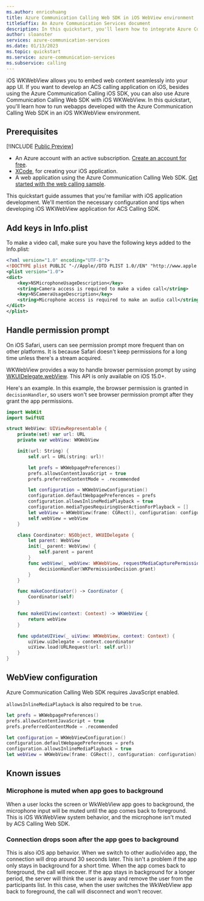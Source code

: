 ```yaml
---
ms.author: enricohuang
title: Azure Communication Calling Web SDK in iOS WebView environment
titleSuffix: An Azure Communication Services document
description: In this quickstart, you'll learn how to integrate Azure Communication Calling WebJS SDK in an iOS WKWebView environment
author: sloanster
services: azure-communication-services
ms.date: 01/13/2023
ms.topic: quickstart
ms.service: azure-communication-services
ms.subservice: calling
---
```


iOS WKWebView allows you to embed web content seamlessly into your app UI.
If you want to develop an ACS calling application on iOS, besides using the Azure Communication Calling iOS SDK, you can also use Azure Communication Calling Web SDK with iOS WKWebView. In this quickstart, you'll learn how to run webapps developed with the Azure Communication Calling Web SDK in an iOS WKWebView environment.

## Prerequisites
[!INCLUDE [Public Preview](../../../../includes/public-preview-include-document.md)]

- An Azure account with an active subscription. [Create an account for free](https://azure.microsoft.com/free/?WT.mc_id=A261C142F).
- [XCode](https://developer.apple.com/xcode/), for creating your iOS application.
- A web application using the Azure Communication Calling Web SDK. [Get started with the web calling sample](../../../../samples/web-calling-sample.md).

This quickstart guide assumes that you're familiar with iOS application development. We'll mention the necessary configuration and tips when developing iOS WKWebView application for ACS Calling SDK.

## Add keys in Info.plist

To make a video call, make sure you have the following keys added to the Info.plist:
```xml
<?xml version="1.0" encoding="UTF-8"?>
<!DOCTYPE plist PUBLIC "-//Apple//DTD PLIST 1.0//EN" "http://www.apple.com/DTDs/PropertyList-1.0.dtd">
<plist version="1.0">
<dict>
	<key>NSMicrophoneUsageDescription</key>
	<string>Camera access is required to make a video call</string>
	<key>NSCameraUsageDescription</key>
	<string>Microphone access is required to make an audio call</string>
</dict>
</plist>
```

## Handle permission prompt
On iOS Safari, users can see permission prompt more frequent than on other platforms. It is because Safari doesn't keep permissions for a long time unless there's a stream acquired.

WKWebView provides a way to handle browser permission prompt by using [WKUIDelegate.webView](https://developer.apple.com/documentation/webkit/wkuidelegate/3763087-webview). This API is only available on iOS 15.0+.

Here's an example. In this example, the browser permission is granted in `decisionHandler`, so users won't see browser permission prompt after they grant the app permissions.

```swift
import WebKit
import SwiftUI

struct WebView: UIViewRepresentable {
    private(set) var url: URL
    private var webView: WKWebView

    init(url: String) {
        self.url = URL(string: url)!

        let prefs = WKWebpagePreferences()
        prefs.allowsContentJavaScript = true
        prefs.preferredContentMode = .recommended

        let configuration = WKWebViewConfiguration()
        configuration.defaultWebpagePreferences = prefs
        configuration.allowsInlineMediaPlayback = true
        configuration.mediaTypesRequiringUserActionForPlayback = []
        let webView = WKWebView(frame: CGRect(), configuration: configuration)
        self.webView = webView
    }

    class Coordinator: NSObject, WKUIDelegate {
        let parent: WebView
        init(_ parent: WebView) {
            self.parent = parent
        }
        func webView(_ webView: WKWebView, requestMediaCapturePermissionFor origin: WKSecurityOrigin, initiatedByFrame frame: WKFrameInfo, type: WKMediaCaptureType, decisionHandler: @escaping (WKPermissionDecision) -> Void) {
            decisionHandler(WKPermissionDecision.grant)
        }
    }

    func makeCoordinator() -> Coordinator {
        Coordinator(self)
    }

    func makeUIView(context: Context) -> WKWebView {
        return webView
    }

    func updateUIView(_ uiView: WKWebView, context: Context) {
        uiView.uiDelegate = context.coordinator
        uiView.load(URLRequest(url: self.url))
    }
}
```


## WebView configuration
Azure Communication Calling Web SDK requires JavaScript enabled.

`allowsInlineMediaPlayback` is also required to be `true`.

```swift
let prefs = WKWebpagePreferences()
prefs.allowsContentJavaScript = true
prefs.preferredContentMode = .recommended

let configuration = WKWebViewConfiguration()
configuration.defaultWebpagePreferences = prefs
configuration.allowsInlineMediaPlayback = true
let webView = WKWebView(frame: CGRect(), configuration: configuration)
```

## Known issues

### Microphone is muted when app goes to background
When a user locks the screen or WkWebView app goes to background, the microphone input will be muted until the app comes back to foreground.
This is iOS WkWebView system behavior, and the microphone isn't muted by ACS Calling Web SDK.

### Connection drops soon after the app goes to background
This is also iOS app behavior. When we switch to other audio/video app, the connection will drop around 30 seconds later.
This isn't a problem if the app only stays in background for a short time. When the app comes back to foreground, the call will recover.
If the app stays in background for a longer period, the server will think the user is away and remove the user from the participants list.
In this case, when the user switches the WkWebView app back to foreground, the call will disconnect and won't recover.
